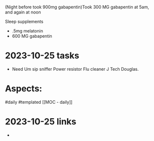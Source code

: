   (Night before took 900mg gabapentin)Took 300 MG gabapentin at 5am, and again at noon

Sleep supplements
- .5mg melatonin
- 600 MG gabapentin
# 2023-10-25 tasks

- Need
Um sip sniffer
Power resistor
Flu cleaner
J Tech Douglas.


# Aspects:
#daily #templated
[[MOC - daily]]


# 2023-10-25 links
- 


